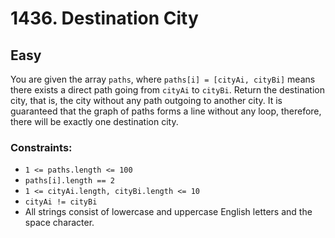 # 1436. Destination City

## Easy

You are given the array `paths`, where `paths[i] = [cityAi, cityBi]` means there exists a direct path going
from `cityAi` to `cityBi`. Return the destination city, that is, the city without any path outgoing to another city. It
is guaranteed that the graph of paths forms a line without any loop, therefore, there will be exactly one destination
city.

### Constraints:

- `1 <= paths.length <= 100`
- `paths[i].length == 2`
- `1 <= cityAi.length, cityBi.length <= 10`
- `cityAi != cityBi`
- All strings consist of lowercase and uppercase English letters and the space character.
